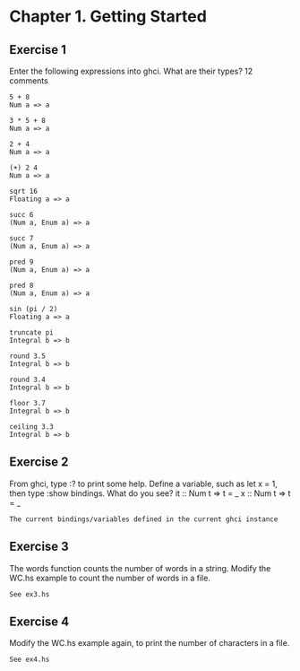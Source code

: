 # Chapter 1. Getting Started
## Exercise 1
Enter the following expressions into ghci. What are their types? 12 comments

    5 + 8
    Num a => a

    3 * 5 + 8
    Num a => a

    2 + 4 
    Num a => a

    (+) 2 4 
    Num a => a

    sqrt 16 
    Floating a => a

    succ 6 
    (Num a, Enum a) => a

    succ 7 
    (Num a, Enum a) => a

    pred 9 
    (Num a, Enum a) => a

    pred 8 
    (Num a, Enum a) => a

    sin (pi / 2) 
    Floating a => a

    truncate pi 
    Integral b => b

    round 3.5 
    Integral b => b

    round 3.4 
    Integral b => b

    floor 3.7 
    Integral b => b

    ceiling 3.3 
    Integral b => b

## Exercise 2
From ghci, type :? to print some help. Define a variable, such as let x = 1, then type :show bindings. What do you see?
    it :: Num t => t = _
    x :: Num t => t = _

    The current bindings/variables defined in the current ghci instance

## Exercise 3
The words function counts the number of words in a string. Modify the WC.hs example to count the number of words in a file. 

    See ex3.hs
## Exercise 4
Modify the WC.hs example again, to print the number of characters in a file.

    See ex4.hs
